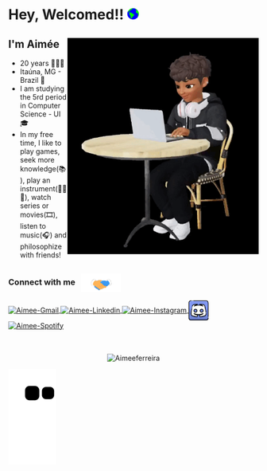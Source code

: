 # Hey, Welcomed!! <img src="https://github.com/SatYu26/SatYu26/blob/master/Assets/Earth.gif" width="24px"> 
## I'm Aimée <img align="right" alt = "Aimee-avatar" src = "https://github.com/Aimeeferreira/Aimeeferreira/blob/main/.github/Gif/avatar_at.gif?raw=true" style="width:385px" >

- 20 years 👩🏽‍💻
- Itaúna, MG - Brazil 🌃
- I am studying the 5rd period in Computer Science - UI 🎓
- In my free time, I like to play games, seek more knowledge(📚), play an instrument(🎤🎹🎸), watch series or movies(🎞), listen to music(🎧) and philosophize with friends!

##
### Connect with me &nbsp; <img align = "center" alt = "Aimee-c" heigth = "30" width = "80" src = "https://raw.githubusercontent.com/SatYu26/SatYu26/master/Assets/Handshake.gif"  style = "max-width:100%;" > </img>
<a href = "mailto: aimeeferreira19@gmail.com" target = "_blank" >
<img align = "center" alt = "Aimee-Gmail" heigth = "10" width = "47" src = "https://cdn-icons-png.flaticon.com/128/324/324123.png"  style = "max-width:100%;" > </a>
<a href = "https://www.linkedin.com/in/aimeeferreiraa/" target = "_blank" >
<img align = "center" alt = "Aimee-Linkedin" heigth = "30" width = "38" src = "https://cdn-icons-png.flaticon.com/128/725/725337.png"  style = "max-width:100%;" > </a>
<a href = "https://www.instagram.com/aimeeferreira_/?hl=pt-br" target = "_blank" >
<img align = "center" alt = "Aimee-Instagram" heigth = "30" width = "40" src ="https://cdn-icons-png.flaticon.com/512/725/725278.png" style = "max-width:100%;" > </a>
<a href = "https://discordapp.com/users/Aimée#5619" target = "_blank" >
<img align = "center" alt = "Aimee-Discord" heigth = "30" width = "40" src ="https://github.com/Aimeeferreira/Aimeeferreira/blob/main/.github/Images/discord.png?raw=true" style = "max-width:100%;" > </a>
<a href = "https://open.spotify.com/user/x286t2cnvupbt5bb7c3p08tx9" target = "_blank" >
<img align = "center" alt = "Aimee-Spotify" heigth = "30" width = "40" src ="https://cdn-icons-png.flaticon.com/512/725/725281.png" style = "max-width:100%;" > </a>


</br>
</br>
</br>

<p align="center"> <img src="https://komarev.com/ghpvc/?username=Aimeeferreira&label=Profile%20views&color=8B008B& style=plastic" alt="Aimeeferreira" /></p>

![snake gif](https://github.com/Aimeeferreira/Aimeeferreira/blob/output/github-contribution-grid-snake.svg)

<!--
##
### My Skills
<img align = "center" alt = "Aimee-c" heigth = "30" width = "40" src = "https://raw.githubusercontent.com/devicons/devicon/master/icons/c/c-original.svg"  style = "max-width:100%;" > </img>
<img align = "center" alt = "Aimee-html" heigth = "30" width = "40" src = "https://raw.githubusercontent.com/devicons/devicon/master/icons/html5/html5-original.svg"  style = "max-width:100%;" > </img>

<!--
**Aimeeferreira/Aimeeferreira** is a ✨ _special_ ✨ repository because its `README.md` (this file) appears on your GitHub profile.

Here are some ideas to get you started:

- 🔭 I’m currently working on ...
- 🌱 I’m currently learning ...
- 👯 I’m looking to collaborate on ...
- 🤔 I’m looking for help with ...
- 💬 Ask me about ...
- 📫 How to reach me: ...
- 😄 Pronouns: ...
- ⚡ Fun fact: ...
-->
